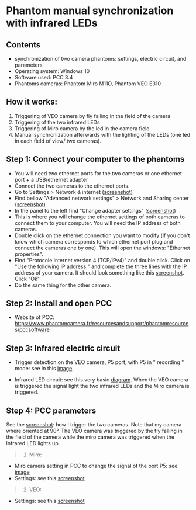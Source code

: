 # Phantom manual synchronization with infrared LEDs

## Contents
- synchronization of two camera phantoms: settings, electric circuit, and parameters
- Operating system: Windows 10 
- Software used: PCC 3.4
- Phantoms cameras: Phantom Miro M11O, Phantom VEO E310

## How it works: 
1. Triggering of VEO camera by fly falling in the field of the camera 
2. Triggering of the two infrared LEDs
3. Triggering of Miro camera by the led in the camera field 
4. Manual synchronization afterwards with the lighting of the LEDs (one led in each field of view/ two cameras). 

## Step 1: Connect your computer to the phantoms
- You will need two ethernet ports for the two cameras or one ethernet port + a USB/ethernet adapter
- Connect the two cameras to the ethernet ports. 
- Go to Settings > Network & internet ([screenshot](https://user-images.githubusercontent.com/100707728/156572474-bb176024-39ee-4cec-b7cc-db82da4b3e4e.png))
- Find bellow "Advanced network settings" > Network and Sharing center  ([screenshot](https://user-images.githubusercontent.com/100707728/156572632-586b0638-dcf2-47ad-b19e-c21ecf24a661.png))
- In the panel to the left find "Change adapter settings" ([screenshot](https://user-images.githubusercontent.com/100707728/156573019-e449b3e7-94cd-4932-b5fb-e103908bccc9.png))
- This is where you will change the ethernet settings of both cameras to connect them to your computer. You will need the IP address of both cameras.
- Double click on the ethernet connection you want to modify (if you don't know which camera corresponds to which ethernet port plug and connect the cameras one by one). This will open the windows: "Ethernet properties".
- Find "Protocole Internet version 4 (TCP/IPv4)" and double click. Click on "Use the following IP address:" and complete the three lines with the IP address of your camera. It should look something like this [screenshot](https://user-images.githubusercontent.com/100707728/156538293-bd518ba3-276e-48d5-8bc5-71dbf7e93030.png). Click "Ok"
- Do the same thing for the other camera. 

## Step 2: Install and open PCC
- Website of PCC: https://www.phantomcamera.fr/resourcesandsupport/phantomresources/pccsoftware

## Step 3: Infrared electric circuit 
- Trigger detection on the VEO camera, P5 port, with P5 in " recording " mode: see in this [image](https://user-images.githubusercontent.com/100707728/156549922-d30fde64-473d-4005-b435-d5d9c6516db7.png). 

- Infrared LED circuit: see this very basic [diagram](https://user-images.githubusercontent.com/100707728/156557324-e85e71c7-09cf-4f59-9858-1ebf81a579b8.png). When the VEO camera is triggered the signal light the two infrared LEDs and the Miro camera is triggered. 

## Step 4: PCC parameters 
See the [screenshot](https://user-images.githubusercontent.com/100707728/156555562-c006bb96-4320-4dcf-a2eb-31f31e56c202.png): how I trigger the two cameras. Note that my camera where oriented at 90°. The VEO camera was triggered by the fly falling in the field of the camera while the miro camera was triggered when the Infrared LED lights up. 

> 1. Miro:
- Miro camera setting in PCC to change the signal of the port P5: see [image](https://user-images.githubusercontent.com/100707728/156550670-4fa0779d-3cff-4d8a-a129-bc22f25b675b.png)
- Settings: see this [screenshot](https://user-images.githubusercontent.com/100707728/156557653-f084d75e-e565-48ba-bffc-63030c6c2bdb.png)

> 2. VEO:
- Settings: see this [screenshot](https://user-images.githubusercontent.com/100707728/156557793-a7deb19f-9708-4fdd-9f60-70fee769d141.png)
